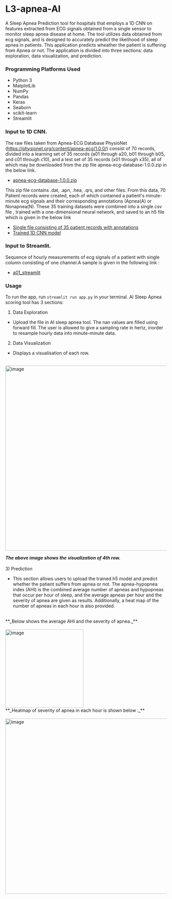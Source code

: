# L3-apnea-AI

A Sleep Apnea Prediction tool for hospitals that employs a 1D CNN on features extracted from ECG signals obtained from a single sensor to monitor sleep apnea disease at home. The tool utilizes data obtained from ecg signals, and is designed to accurately predict the likelihood of sleep apnea in patients. 
This application predicts wheather the patient is suffering from Apnea or not. The application is divided into three sections: data exploration, data visualization, and prediction.


### Programming Platforms Used
* Python 3
* MatplotLib
* NumPy
* Pandas
* Keras
* Seaborn
* scikit-learn
* Streamlit




### Input to 1D CNN.
The raw files taken from Apnea-ECG Database PhysioNet (https://physionet.org/content/apnea-ecg/1.0.0/) consist of 70 records, divided into a learning set of 35 records (a01 through a20, b01 through b05, and c01 through c10), and a test set of 35 records (x01 through x35), all of which may be downloaded from the zip file apnea-ecg-database-1.0.0.zip in the below link.
- [apnea-ecg-database-1.0.0.zip](https://drive.google.com/file/d/1C-4Lu7l4rNwHMGQLqnV0vYkkNeUGgL3T/view?usp=sharing)


This zip file contains .dat, .apn, .hea, .qrs, and other files. From this data, 70 Patient records were created, each of which contained a patient's minute-minute ecg signals and their corresponding annotations (Apnea(A) or Nonapnea(N). These 35 training datasets were combined into a single csv file , trained with a one-dimensional neural network, and saved to an h5 file which is given in the below link


- [Single file consisting of 35 patient records with annotations](https://drive.google.com/file/d/1vIn_bFy7RmMbuSFIkDttiPKK9ph8_MQu/view?usp=sharing)
- [Trained 1D CNN model](https://drive.google.com/file/d/1shoCvp_k-M3-8fFh1MyuaQ0bU2GLp3Xp/view?usp=sharing)




### Input to Streamlit.
Sequence of hourly measurements of ecg signals of a patient with single column consisting of one channel.A sample is given in the following link :
- [a01_streamlit](https://github.com/kxrtxkx/L3-apnea-AI/blob/main/a01_streamlit.csv)


### Usage
To run the app, run  `streamlit run app.py`  in your terminal.
AI Sleep Apnea scoring tool has 3 sections:
1) Data Exploration
 * Upload the file in AI sleep apnea tool. The nan values are filled using forward fill.
 The user is allowed to give a sampling rate in hertz, inorder to resample hourly data into minute-minute data.
 
2) Data Visualization
* Displays a visualisation of each row.
<br>

  <img width="577" alt="image" src="https://user-images.githubusercontent.com/64926313/220575867-169cdf9f-0cd6-4d7a-8fb3-8d58cce36b57.png">
  
 **_The above image shows the visualization of 4th row._**
<br>
<br>
3) Prediction
* This section allows users to upload the trained h5 model and predict whether the patient suffers from apnea or not. The apnea-hypopnea index (AHI) is the combined average number of apneas and hypopneas that occur per hour of sleep, and the average apneas per hour and the severity of apnea are given as results. Additionally, a heat map of the number of apneas in each hour is also provided.
<br>
**_Below shows the average AHI and the severity of apnea._**
 <br>
 <br>
  <img width="244" alt="image" src="https://user-images.githubusercontent.com/64926313/220576577-0cc0c499-7e53-4268-b697-043f26ee95f0.png">
 <br>
**_Heatmap of severity of apnea in each hour is shown below :_**
<br>
<br>
<img width="547" alt="image" src="https://user-images.githubusercontent.com/64926313/220576984-ccabd23f-d710-4a25-a6f6-d1dc05d38c33.png">
  

